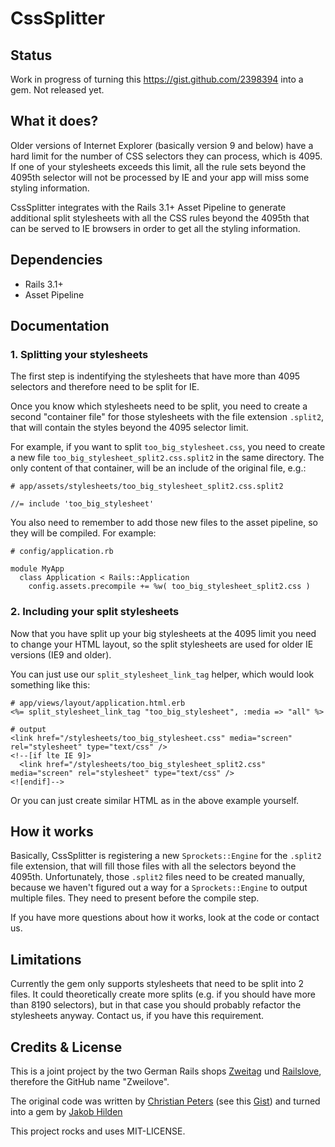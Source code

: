 # CssSplitter

## Status

Work in progress of turning this https://gist.github.com/2398394 into a gem.  Not released yet.

## What it does?

Older versions of Internet Explorer (basically version 9 and below) have a hard limit for the number of CSS selectors they can process, which is 4095.  If one of your stylesheets exceeds this limit, all the rule sets beyond the 4095th selector will not be processed by IE and your app will miss some styling information.

CssSplitter integrates with the Rails 3.1+ Asset Pipeline to generate additional split stylesheets with all the CSS rules beyond the 4095th that can be served to IE browsers in order to get all the styling information.


## Dependencies

* Rails 3.1+
* Asset Pipeline

## Documentation

### 1. Splitting your stylesheets

The first step is indentifying the stylesheets that have more than 4095 selectors and therefore need to be split for IE.

Once you know which stylesheets need to be split, you need to create a second "container file" for those stylesheets with the file extension `.split2`, that will contain the styles beyond the 4095 selector limit.

For example, if you want to split `too_big_stylesheet.css`, you need to create a new file `too_big_stylesheet_split2.css.split2` in the same directory.  The only content of that container, will be an include of the original file, e.g.:

    # app/assets/stylesheets/too_big_stylesheet_split2.css.split2

    //= include 'too_big_stylesheet'

You also need to remember to add those new files to the asset pipeline, so they will be compiled. For example:

    # config/application.rb

    module MyApp
      class Application < Rails::Application
        config.assets.precompile += %w( too_big_stylesheet_split2.css )

### 2. Including your split stylesheets

Now that you have split up your big stylesheets at the 4095 limit you need to change your HTML layout, so the split stylesheets are used for older IE versions (IE9 and older).

You can just use our `split_stylesheet_link_tag` helper, which would look something like this:

    # app/views/layout/application.html.erb
    <%= split_stylesheet_link_tag "too_big_stylesheet", :media => "all" %>

    # output
    <link href="/stylesheets/too_big_stylesheet.css" media="screen" rel="stylesheet" type="text/css" />
    <!--[if lte IE 9]>
      <link href="/stylesheets/too_big_stylesheet_split2.css" media="screen" rel="stylesheet" type="text/css" />
    <![endif]-->

Or you can just create similar HTML as in the above example yourself.

## How it works

Basically, CssSplitter is registering a new `Sprockets::Engine` for the `.split2` file extension, that will fill those files with all the selectors beyond the 4095th.  Unfortunately, those `.split2` files need to be created manually, because we haven't figured out a way for a `Sprockets::Engine` to output multiple files.  They need to present before the compile step.

If you have more questions about how it works, look at the code or contact us.


## Limitations

Currently the gem only supports stylesheets that need to be split into 2 files.  It could theoretically create more splits (e.g. if you should have more than 8190 selectors), but in that case you should probably refactor the stylesheets anyway.  Contact us, if you have this requirement.


## Credits & License

This is a joint project by the two German Rails shops [Zweitag](http://zweitag.de) und [Railslove](http://railslove.com), therefore the GitHub name "Zweilove".

The original code was written by [Christian Peters](mailto:christian.peters@zweitag.de) (see this [Gist](https://gist.github.com/2398394)) and turned into a gem by [Jakob Hilden](mailto:jakobhilden@gmail.com)

This project rocks and uses MIT-LICENSE.